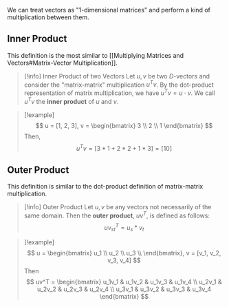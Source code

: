 We can treat vectors as "1-dimensional matrices" and perform a kind of multiplication between them.

## Inner Product

This definition is the most similar to [[Multiplying Matrices and Vectors#Matrix-Vector Multiplication]].

> [!info] Inner Product of two Vectors
> Let $u, v$ be two $D$-vectors and consider the "matrix-matrix" multiplication $u^Tv$. By the dot-product representation of matrix multiplication, we have $u^Tv = u \cdot v$. We call $u^Tv$ the **inner product** of $u$ and $v$.

> [!example]
> $$
> u = [1, 2, 3], v =
> \begin{bmatrix}
> 3 \\
> 2 \\
> 1
> \end{bmatrix}
> $$
> Then,
> $$
> u^Tv = [3*1 + 2*2 + 1*3] = [10]
> $$

## Outer Product

This definition is similar to the dot-product definition of matrix-matrix multiplication.

> [!info] Outer Product
> Let $u, v$ be any vectors not necessarily of the same domain. Then the **outer product**, $uv^T$, is defined as follows:
> $$
> uv^T_{st} = u_s * v_t
> $$

> [!example]
> $$
> u =
> \begin{bmatrix}
> u_1 \\
> u_2 \\
> u_3 \\
> \end{bmatrix},
> v = [v_1, v_2, v_3, v_4]
> $$
> Then
> $$
> uv^T =
> \begin{bmatrix}
> u_1v_1 & u_1v_2 & u_1v_3 & u_1v_4 \\
> u_2v_1 & u_2v_2 & u_2v_3 & u_2v_4 \\
> u_3v_1 & u_3v_2 & u_3v_3 & u_3v_4
> \end{bmatrix}
> $$
